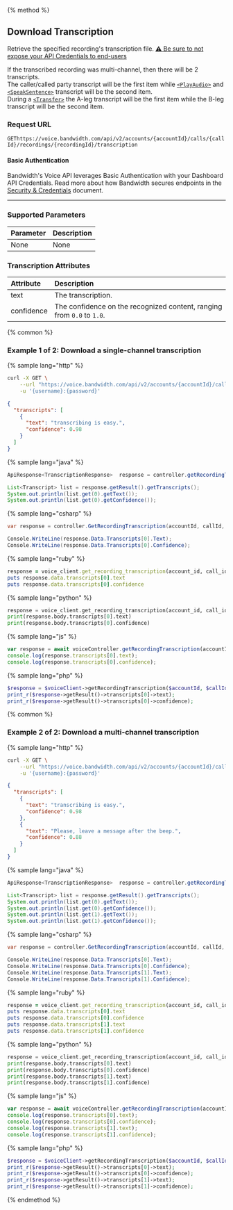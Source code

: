{% method %}

## Download Transcription

Retrieve the specified recording's transcription file. [⚠️ Be sure to not expose your API Credentials to end-users](./about.md#caution-recordings)

If the transcribed recording was multi-channel, then there will be 2 transcripts.<br/>
The caller/called party transcript will be the first item while [`<PlayAudio>`](playAudio.md) and [`<SpeakSentence>`](speakSentence.md) transcript will be the second item.<br>
During a [`<Transfer>`](transfer.md) the A-leg transcript will be the first item while the B-leg transcript will be the second item.

### Request URL

<code class="get">GET</code>`https://voice.bandwidth.com/api/v2/accounts/{accountId}/calls/{callId}/recordings/{recordingId}/transcription`

#### Basic Authentication

Bandwidth's Voice API leverages Basic Authentication with your Dashboard API Credentials. Read more about how Bandwidth secures endpoints in the [Security & Credentials](../../../guides/accountCredentials.md) document.

---

### Supported Parameters

| Parameter | Description |
|:----------|:------------|
| None      | None        |


### Transcription Attributes

| Attribute    | Description                                                            |
|:-------------|:-----------------------------------------------------------------------|
| text         | The transcription.                                                     |
| confidence   | The confidence on the recognized content, ranging from `0.0` to `1.0`. |

{% common %}

### Example 1 of 2: Download a single-channel transcription

{% sample lang="http" %}

```bash
curl -X GET \
    --url "https://voice.bandwidth.com/api/v2/accounts/{accountId}/calls/{callId}/recordings/{recordingId}/transcription" \
    -u '{username}:{password}'
```

```json
{
  "transcripts": [
    {
      "text": "transcribing is easy.",
      "confidence": 0.98
    }
  ]
}
```

{% sample lang="java" %}

```java
ApiResponse<TranscriptionResponse>  response = controller.getRecordingTranscription(accountId, callId, recordingId);

List<Transcript> list = response.getResult().getTranscripts();
System.out.println(list.get(0).getText());
System.out.println(list.get(0).getConfidence());
```

{% sample lang="csharp" %}

```csharp
var response = controller.GetRecordingTranscription(accountId, callId, recordingId);

Console.WriteLine(response.Data.Transcripts[0].Text);
Console.WriteLine(response.Data.Transcripts[0].Confidence);
```

{% sample lang="ruby" %}

```ruby
response = voice_client.get_recording_transcription(account_id, call_id, recording_id)
puts response.data.transcripts[0].text
puts response.data.transcripts[0].confidence
```

{% sample lang="python" %}

```python
response = voice_client.get_recording_transcription(account_id, call_id, recording_id)
print(response.body.transcripts[0].text)
print(response.body.transcripts[0].confidence)
```

{% sample lang="js" %}

```js
var response = await voiceController.getRecordingTranscription(accountId, callId, recordingId);
console.log(response.transcripts[0].text);
console.log(response.transcripts[0].confidence);
```

{% sample lang="php" %}

```php
$response = $voiceClient->getRecordingTranscription($accountId, $callId, $recordingId);
print_r($response->getResult()->transcripts[0]->text);
print_r($response->getResult()->transcripts[0]->confidence);
```

{% common %}

### Example 2 of 2: Download a multi-channel transcription

{% sample lang="http" %}

```bash
curl -X GET \
    --url "https://voice.bandwidth.com/api/v2/accounts/{accountId}/calls/{callId}/recordings/{recordingId}/transcription" \
    -u '{username}:{password}'
```

```json
{
  "transcripts": [
    {
      "text": "transcribing is easy.",
      "confidence": 0.98
    },
    {
      "text": "Please, leave a message after the beep.",
      "confidence": 0.88
    }
  ]
}
```

{% sample lang="java" %}

```java
ApiResponse<TranscriptionResponse>  response = controller.getRecordingTranscription(accountId, callId, recordingId);

List<Transcript> list = response.getResult().getTranscripts();
System.out.println(list.get(0).getText());
System.out.println(list.get(0).getConfidence());
System.out.println(list.get(1).getText());
System.out.println(list.get(1).getConfidence());
```

{% sample lang="csharp" %}

```csharp
var response = controller.GetRecordingTranscription(accountId, callId, recordingId);

Console.WriteLine(response.Data.Transcripts[0].Text);
Console.WriteLine(response.Data.Transcripts[0].Confidence);
Console.WriteLine(response.Data.Transcripts[1].Text);
Console.WriteLine(response.Data.Transcripts[1].Confidence);
```

{% sample lang="ruby" %}

```ruby
response = voice_client.get_recording_transcription(account_id, call_id, recording_id)
puts response.data.transcripts[0].text
puts response.data.transcripts[0].confidence
puts response.data.transcripts[1].text
puts response.data.transcripts[1].confidence
```

{% sample lang="python" %}

```python
response = voice_client.get_recording_transcription(account_id, call_id, recording_id)
print(response.body.transcripts[0].text)
print(response.body.transcripts[0].confidence)
print(response.body.transcripts[1].text)
print(response.body.transcripts[1].confidence)
```

{% sample lang="js" %}

```js
var response = await voiceController.getRecordingTranscription(accountId, callId, recordingId);
console.log(response.transcripts[0].text);
console.log(response.transcripts[0].confidence);
console.log(response.transcripts[1].text);
console.log(response.transcripts[1].confidence);
```

{% sample lang="php" %}

```php
$response = $voiceClient->getRecordingTranscription($accountId, $callId, $recordingId);
print_r($response->getResult()->transcripts[0]->text);
print_r($response->getResult()->transcripts[0]->confidence);
print_r($response->getResult()->transcripts[1]->text);
print_r($response->getResult()->transcripts[1]->confidence);
```

{% endmethod %}
